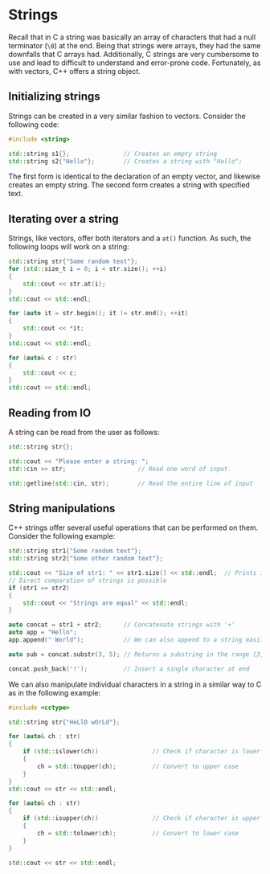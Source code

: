 # Strings
Recall that in C a string was basically an array of characters that had a null
terminator (`\0`) at the end. Being that strings were arrays, they had the same
downfalls that C arrays had. Additionally, C strings are very cumbersome to use
and lead to difficult to understand and error-prone code. Fortunately, as with
vectors, C++ offers a string object. 

## Initializing strings
Strings can be created in a very similar fashion to vectors. Consider the
following code:

```c++
#include <string>

std::string s1{};               // Creates an empty string
std::string s2{"Hello"};        // Creates a string with "Hello";
```

The first form is identical to the declaration of an empty vector, and likewise
creates an empty string. The second form creates a string with specified text. 

## Iterating over a string
Strings, like vectors, offer both iterators and a `at()` function. As such, the
following loops will work on a string:

```c++
std::string str{"Some random text"};
for (std::size_t i = 0; i < str.size(); ++i)
{
    std::cout << str.at(i);
}
std::cout << std::endl;

for (auto it = str.begin(); it != str.end(); ++it)
{
    std::cout << *it;
}
std::cout << std::endl;

for (auto& c : str)
{
    std::cout << c;
}
std::cout << std::endl;
```

## Reading from IO
A string can be read from the user as follows:

```c++
std::string str{};

std::cout << "Please enter a string: ";
std::cin >> str;                    // Read one word of input.

std::getline(std::cin, str);        // Read the entire line of input
```

## String manipulations
C++ strings offer several useful operations that can be performed on them.
Consider the following example:

```c++
std::string str1{"Some random text"};
std::string str2{"Some other random text"};

std::cout << "Size of str1: " << str1.size() << std::endl;  // Prints 16
// Direct comparation of strings is possible
if (str1 == str2)
{
    std::cout << "Strings are equal" << std::endl;
}

auto concat = str1 + str2;      // Concatenate strings with '+'
auto app = "Hello";
app.append(" World");           // We can also append to a string easily.

auto sub = concat.substr(3, 5); // Returns a substring in the range [3, 5]

concat.push_back('!');          // Insert a single character at end
```

We can also manipulate individual characters in a string in a similar way to C
as in the following example:

```c++
#include <cctype>

std::string str{"HeLlO wOrLd"};

for (auto& ch : str)
{
    if (std::islower(ch))               // Check if character is lower case
    {
        ch = std::toupper(ch);          // Convert to upper case
    }
}
std::cout << str << std::endl;

for (auto& ch : str)
{
    if (std::isupper(ch))               // Check if character is upper chase
    {
        ch = std::tolower(ch);          // Convert to lower case
    }
}

std::cout << str << std::endl;
```
